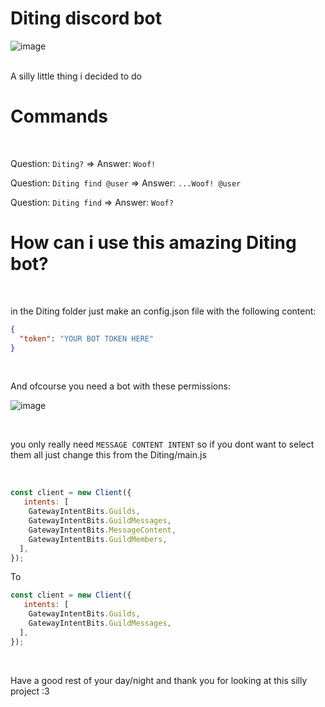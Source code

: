 # Diting discord bot
![image](https://static.wikia.nocookie.net/houkai-star-rail/images/e/ec/Profile_Picture_Diting.png/revision/latest?cb=20230901015045)

<br>
A silly little thing i decided to do
 
# Commands
<br>

Question: ``Diting?`` => Answer: ``Woof!``

Question: ``Diting find @user`` => Answer: ``...Woof! @user``

Question: ``Diting find`` => Answer: ``Woof?``



# How can i use this amazing Diting bot?
<br>

in the Diting folder just make an config.json file with the following content:
```json
{
  "token": "YOUR BOT TOKEN HERE"
}
```
<br>

And ofcourse you need a bot with these permissions:

![image](https://github.com/MrSn0wy/Diting_Discord_Bot/assets/61592704/4b8cfec4-11ae-4b28-9f84-a8ffab59bc98)


<br>

you only really need ``MESSAGE CONTENT INTENT`` so if you dont want to select them all just change this from the Diting/main.js

<br>

```javascript 
const client = new Client({
   intents: [
    GatewayIntentBits.Guilds,
    GatewayIntentBits.GuildMessages,
    GatewayIntentBits.MessageContent,
    GatewayIntentBits.GuildMembers,
  ],
});
```
To 

```javascript 
const client = new Client({
   intents: [
    GatewayIntentBits.Guilds,
    GatewayIntentBits.GuildMessages,
  ],
});
```

<br>

Have a good rest of your day/night and thank you for looking at this silly project :3
